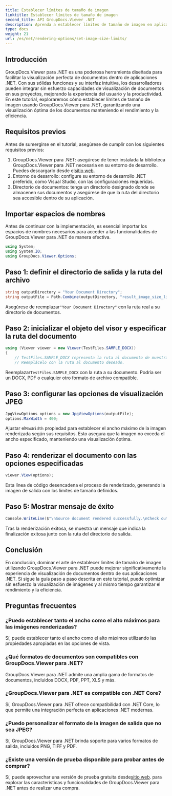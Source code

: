 ```yaml
---
title: Establecer límites de tamaño de imagen
linktitle: Establecer límites de tamaño de imagen
second_title: API GroupDocs.Viewer .NET
description: Aprenda a establecer límites de tamaño de imagen en aplicaciones .NET sin esfuerzo utilizando GroupDocs.Viewer para .NET, mejorando la experiencia de visualización de documentos.
type: docs
weight: 21
url: /es/net/rendering-options/set-image-size-limits/
---
```

## Introducción
GroupDocs.Viewer para .NET es una poderosa herramienta diseñada para facilitar la visualización perfecta de documentos dentro de aplicaciones .NET. Con sus sólidas funciones y su interfaz intuitiva, los desarrolladores pueden integrar sin esfuerzo capacidades de visualización de documentos en sus proyectos, mejorando la experiencia del usuario y la productividad. En este tutorial, exploraremos cómo establecer límites de tamaño de imagen usando GroupDocs.Viewer para .NET, garantizando una visualización óptima de los documentos manteniendo el rendimiento y la eficiencia.
## Requisitos previos
Antes de sumergirse en el tutorial, asegúrese de cumplir con los siguientes requisitos previos:
1.  GroupDocs.Viewer para .NET: asegúrese de tener instalada la biblioteca GroupDocs.Viewer para .NET necesaria en su entorno de desarrollo. Puedes descargarlo desde el[sitio web](https://releases.groupdocs.com/viewer/net/).
2. Entorno de desarrollo: configure su entorno de desarrollo .NET preferido, como Visual Studio, con las configuraciones requeridas.
3. Directorio de documentos: tenga un directorio designado donde se almacenen sus documentos y asegúrese de que la ruta del directorio sea accesible dentro de su aplicación.

## Importar espacios de nombres
Antes de continuar con la implementación, es esencial importar los espacios de nombres necesarios para acceder a las funcionalidades de GroupDocs.Viewer para .NET de manera efectiva.
```csharp
using System;
using System.IO;
using GroupDocs.Viewer.Options;
```
## Paso 1: definir el directorio de salida y la ruta del archivo
```csharp
string outputDirectory = "Your Document Directory";
string outputFile = Path.Combine(outputDirectory, "result_image_size_limit.jpg");
```
 Asegúrese de reemplazar`"Your Document Directory"` con la ruta real a su directorio de documentos.
## Paso 2: inicializar el objeto del visor y especificar la ruta del documento
```csharp
using (Viewer viewer = new Viewer(TestFiles.SAMPLE_DOCX))
{
    // TestFiles.SAMPLE_DOCX representa la ruta al documento de muestra.
    // Reemplácelo con la ruta al documento deseado.
```
 Reemplazar`TestFiles.SAMPLE_DOCX` con la ruta a su documento. Podría ser un DOCX, PDF o cualquier otro formato de archivo compatible.
## Paso 3: configurar las opciones de visualización JPEG
```csharp
JpgViewOptions options = new JpgViewOptions(outputFile);
options.MaxWidth = 400;
```
 Ajustar el`MaxWidth` propiedad para establecer el ancho máximo de la imagen renderizada según sus requisitos. Esto asegura que la imagen no exceda el ancho especificado, manteniendo una visualización óptima.
## Paso 4: renderizar el documento con las opciones especificadas
```csharp
viewer.View(options);
```
Esta línea de código desencadena el proceso de renderizado, generando la imagen de salida con los límites de tamaño definidos.
## Paso 5: Mostrar mensaje de éxito
```csharp
Console.WriteLine($"\nSource document rendered successfully.\nCheck output in {outputDirectory}.");
```
Tras la renderización exitosa, se muestra un mensaje que indica la finalización exitosa junto con la ruta del directorio de salida.

## Conclusión
En conclusión, dominar el arte de establecer límites de tamaño de imagen utilizando GroupDocs.Viewer para .NET puede mejorar significativamente la experiencia de visualización de documentos dentro de sus aplicaciones .NET. Si sigue la guía paso a paso descrita en este tutorial, puede optimizar sin esfuerzo la visualización de imágenes y al mismo tiempo garantizar el rendimiento y la eficiencia.
## Preguntas frecuentes
### ¿Puedo establecer tanto el ancho como el alto máximos para las imágenes renderizadas?
Sí, puede establecer tanto el ancho como el alto máximos utilizando las propiedades apropiadas en las opciones de vista.
### ¿Qué formatos de documentos son compatibles con GroupDocs.Viewer para .NET?
GroupDocs.Viewer para .NET admite una amplia gama de formatos de documentos, incluidos DOCX, PDF, PPT, XLS y más.
### ¿GroupDocs.Viewer para .NET es compatible con .NET Core?
Sí, GroupDocs.Viewer para .NET ofrece compatibilidad con .NET Core, lo que permite una integración perfecta en aplicaciones .NET modernas.
### ¿Puedo personalizar el formato de la imagen de salida que no sea JPEG?
Sí, GroupDocs.Viewer para .NET brinda soporte para varios formatos de salida, incluidos PNG, TIFF y PDF.
### ¿Existe una versión de prueba disponible para probar antes de comprar?
 Sí, puede aprovechar una versión de prueba gratuita desde[sitio web](https://releases.groupdocs.com/viewer/net/). para explorar las características y funcionalidades de GroupDocs.Viewer para .NET antes de realizar una compra.
